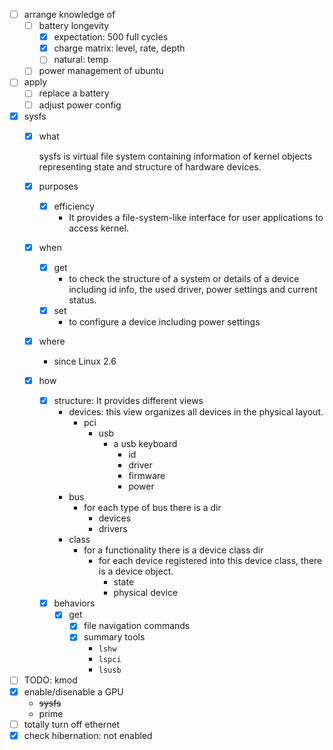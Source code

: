- [ ] arrange knowledge of
    - [ ] battery longevity
        - [x] expectation: 500 full cycles
        - [x] charge matrix: level, rate, depth
        - [ ] natural: temp
    - [ ] power management of ubuntu
- [ ] apply
    - [ ] replace a battery
    - [ ] adjust power config
- [x] sysfs
    - [x] what

        sysfs is virtual file system containing information of kernel objects representing state and structure of hardware devices. 
    - [x] purposes
        - [x] efficiency
            - It provides a file-system-like interface for user applications to access kernel.
    - [x] when
        - [x] get
            - to check the structure of a system or details of a device including id info, the used driver, power settings and current status.
        - [x] set
            - to configure a device including power settings
    - [x] where
        - since Linux 2.6
    - [x] how
        - [x] structure: It provides different views 
            - devices: this view organizes all devices in the physical layout.
                - pci
                    - usb
                        - a usb keyboard
                            - id
                            - driver
                            - firmware
                            - power
            - bus 
                - for each type of bus there is a dir
                    - devices
                    - drivers 
            - class
                - for a functionality there is a device class dir
                    - for each device registered into this device class, there is a device object.
                        - state
                        - physical device
        - [x] behaviors
            - [x] get
                - [x] file navigation commands
                - [x] summary tools
                    - `lshw`
                    - `lspci`
                    - `lsusb`
- [ ] TODO: kmod
- [x] enable/disenable a GPU
    - ~~sysfs~~
    - prime
- [ ] totally turn off ethernet
- [x] check hibernation: not enabled